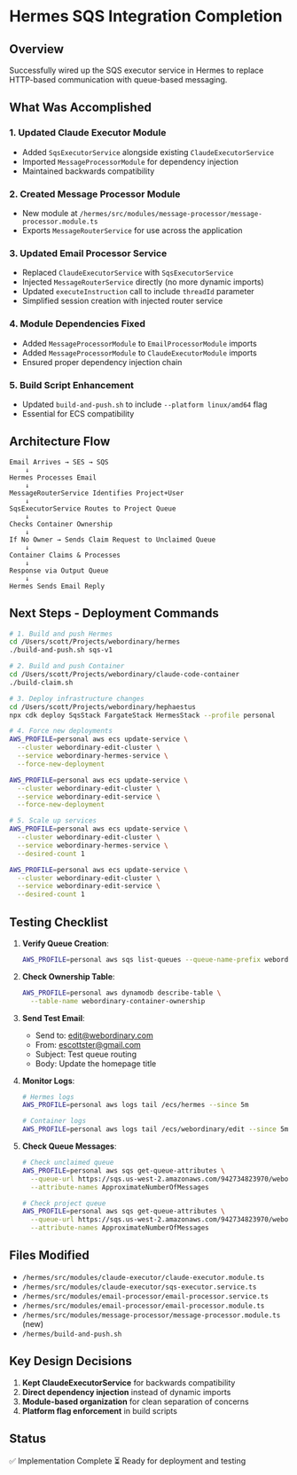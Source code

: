 # Hermes SQS Integration Completion

## Overview
Successfully wired up the SQS executor service in Hermes to replace HTTP-based communication with queue-based messaging.

## What Was Accomplished

### 1. Updated Claude Executor Module
- Added `SqsExecutorService` alongside existing `ClaudeExecutorService`
- Imported `MessageProcessorModule` for dependency injection
- Maintained backwards compatibility

### 2. Created Message Processor Module
- New module at `/hermes/src/modules/message-processor/message-processor.module.ts`
- Exports `MessageRouterService` for use across the application

### 3. Updated Email Processor Service
- Replaced `ClaudeExecutorService` with `SqsExecutorService`
- Injected `MessageRouterService` directly (no more dynamic imports)
- Updated `executeInstruction` call to include `threadId` parameter
- Simplified session creation with injected router service

### 4. Module Dependencies Fixed
- Added `MessageProcessorModule` to `EmailProcessorModule` imports
- Added `MessageProcessorModule` to `ClaudeExecutorModule` imports
- Ensured proper dependency injection chain

### 5. Build Script Enhancement
- Updated `build-and-push.sh` to include `--platform linux/amd64` flag
- Essential for ECS compatibility

## Architecture Flow

```
Email Arrives → SES → SQS
    ↓
Hermes Processes Email
    ↓
MessageRouterService Identifies Project+User
    ↓
SqsExecutorService Routes to Project Queue
    ↓
Checks Container Ownership
    ↓
If No Owner → Sends Claim Request to Unclaimed Queue
    ↓
Container Claims & Processes
    ↓
Response via Output Queue
    ↓
Hermes Sends Email Reply
```

## Next Steps - Deployment Commands

```bash
# 1. Build and push Hermes
cd /Users/scott/Projects/webordinary/hermes
./build-and-push.sh sqs-v1

# 2. Build and push Container
cd /Users/scott/Projects/webordinary/claude-code-container
./build-claim.sh

# 3. Deploy infrastructure changes
cd /Users/scott/Projects/webordinary/hephaestus
npx cdk deploy SqsStack FargateStack HermesStack --profile personal

# 4. Force new deployments
AWS_PROFILE=personal aws ecs update-service \
  --cluster webordinary-edit-cluster \
  --service webordinary-hermes-service \
  --force-new-deployment

AWS_PROFILE=personal aws ecs update-service \
  --cluster webordinary-edit-cluster \
  --service webordinary-edit-service \
  --force-new-deployment

# 5. Scale up services
AWS_PROFILE=personal aws ecs update-service \
  --cluster webordinary-edit-cluster \
  --service webordinary-hermes-service \
  --desired-count 1

AWS_PROFILE=personal aws ecs update-service \
  --cluster webordinary-edit-cluster \
  --service webordinary-edit-service \
  --desired-count 1
```

## Testing Checklist

1. **Verify Queue Creation**:
   ```bash
   AWS_PROFILE=personal aws sqs list-queues --queue-name-prefix webordinary
   ```

2. **Check Ownership Table**:
   ```bash
   AWS_PROFILE=personal aws dynamodb describe-table \
     --table-name webordinary-container-ownership
   ```

3. **Send Test Email**:
   - Send to: edit@webordinary.com
   - From: escottster@gmail.com
   - Subject: Test queue routing
   - Body: Update the homepage title

4. **Monitor Logs**:
   ```bash
   # Hermes logs
   AWS_PROFILE=personal aws logs tail /ecs/hermes --since 5m
   
   # Container logs
   AWS_PROFILE=personal aws logs tail /ecs/webordinary/edit --since 5m
   ```

5. **Check Queue Messages**:
   ```bash
   # Check unclaimed queue
   AWS_PROFILE=personal aws sqs get-queue-attributes \
     --queue-url https://sqs.us-west-2.amazonaws.com/942734823970/webordinary-unclaimed \
     --attribute-names ApproximateNumberOfMessages
   
   # Check project queue
   AWS_PROFILE=personal aws sqs get-queue-attributes \
     --queue-url https://sqs.us-west-2.amazonaws.com/942734823970/webordinary-input-ameliastamps-scott \
     --attribute-names ApproximateNumberOfMessages
   ```

## Files Modified
- `/hermes/src/modules/claude-executor/claude-executor.module.ts`
- `/hermes/src/modules/claude-executor/sqs-executor.service.ts`
- `/hermes/src/modules/email-processor/email-processor.service.ts`
- `/hermes/src/modules/email-processor/email-processor.module.ts`
- `/hermes/src/modules/message-processor/message-processor.module.ts` (new)
- `/hermes/build-and-push.sh`

## Key Design Decisions
1. **Kept ClaudeExecutorService** for backwards compatibility
2. **Direct dependency injection** instead of dynamic imports
3. **Module-based organization** for clean separation of concerns
4. **Platform flag enforcement** in build scripts

## Status
✅ Implementation Complete
⏳ Ready for deployment and testing